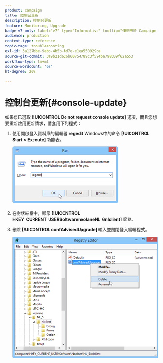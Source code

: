 ```yaml
---
product: campaign
title: 控制台更新
description: 控制台更新
feature: Monitoring, Upgrade
badge-v7-only: label="v7" type="Informative" tooltip="僅適用於 Campaign Classic v7"
audience: production
content-type: reference
topic-tags: troubleshooting
exl-id: 3a127bbe-9abb-4b5b-bd7e-e1ea550929ba
source-git-commit: 3a9b21d626b60754789c3f594ba798309f62a553
workflow-type: tm+mt
source-wordcount: '62'
ht-degree: 20%

---
```


# 控制台更新{#console-update}



如果您已選取 **[!UICONTROL Do not request console update]** 選項，而且您想要重新啟用更新請求，請套用下列程式：

1. 使用開啟登入資料庫的編輯器 **regedit** Windows中的命令 **[!UICONTROL Start > Execute]** 功能表。

   ![](assets/ncs_console_update_1.png)

1. 在樹狀結構中，顯示 **[!UICONTROL HKEY_CURRENT_USERSoftwareneolaneNL_6nlclient]** 節點。
1. 刪除 **[!UICONTROL confAdvisedUpgrade]** 輸入並關閉登入編輯程式。

   ![](assets/ncs_console_update_2.png)
